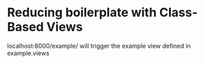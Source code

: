 # Reducing boilerplate with Class-Based Views #

localhost:8000/example/ will trigger the example view defined in example.views
